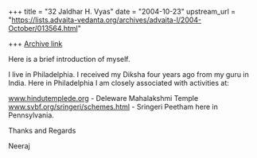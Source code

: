 +++
title = "32 Jaldhar H. Vyas"
date = "2004-10-23"
upstream_url = "https://lists.advaita-vedanta.org/archives/advaita-l/2004-October/013564.html"

+++
[Archive link](https://lists.advaita-vedanta.org/archives/advaita-l/2004-October/013564.html)

Here is a brief introduction of myself.

I live in Philadelphia. I received my Diksha four years ago from my
guru in India. Here in Philadelphia I am closely associated with
activities at:

www.hindutemplede.org - Deleware Mahalakshmi Temple
www.svbf.org/sringeri/schemes.html - Sringeri Peetham here in Pennsylvania.

Thanks and Regards

Neeraj


